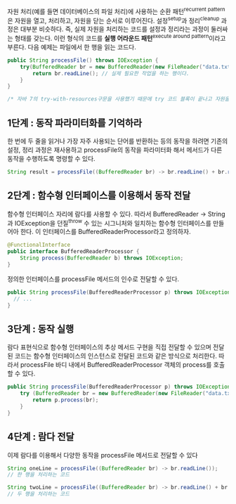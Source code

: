 자원 처리(예를 들면 데이터베이스의 파일 처리)에 사용하는 순환 패턴<sup>recurrent pattern</sup>은 자원을 열고, 처리하고, 자원을 닫는 순서로 이루어진다. 설정<sup>setup</sup>과 정리<sup>cleanup</sup> 과정은 대부분 비슷하다. 즉, 실제 자원을 처리하는 코드를 설정과 정리라는 과정이 둘러싸는 형태를 갖는다. 이런 형식의 코드를 __실행 어라운드 패턴__<sup>execute around pattern</sup>이라고 부른다. 다음 예제는 파일에서 한 행을 읽는 코드다.

```java
public String processFile() throws IOException {
    try(BufferedReader br = new BufferedReader(new FileReader("data.txt"))) {
        return br.readLine(); // 실제 필요한 작업을 하는 행이다.
    }
}

/* 자바 7의 try-with-resources구문을 사용했기 때문에 try 코드 블록이 끝나고 자원을 자동으로 종료해준다. */
```

## 1단계 : 동작 파라미터화를 기억하라

한 번에 두 줄을 읽거나 가장 자주 사용되는 단어를 반환하는 등의 동작을 하려면 기존의 설정, 정리 과정은 재사용하고 processFile의 동작을 파라미터화 해서 메서드가 다른 동작을 수행하도록 명령할 수 있다.

```java
String result = processFile((BufferedReader br) -> br.readLine() + br.readLine());
```

## 2단계 : 함수형 인터페이스를 이용해서 동작 전달

함수형 인터페이스 자리에 람다를 사용할 수 있다. 따라서 BufferedReader -> String과 IOException을 던질<sup>throw</sup> 수 있는 시그니처와 일치하는 함수형 인터페이스를 만들어아 한다. 이 인터페이스를 BufferedReaderProcessor라고 정의하자.

```java
@FunctionalInterface
public interface BufferedReaderProcessor {
    String process(BufferedReader b) throws IOException;
}
```

정의한 인터페이스를 processFile 메서드의 인수로 전달할 수 있다.

```java
public String processFile(BufferedReaderProcessor p) throws IOException {
  // ...
}
```

## 3단계 : 동작 실행

람다 표현식으로 함수형 인터페이스의 추상 메서드 구현을 직접 전달할 수 있으며 전달된 코드는 함수형 인터페이스의 인스턴스로 전달된 코드와 같은 방식으로 처리한다. 따라서 processFile 바디 내에서 BufferedReaderProcessor 객체의 process를 호출할 수 있다.

```java
public String processFile(BufferedReaderProcessor p) throws IOException {
    try (BufferedReader br = new BufferedReader(new FileReader("data.txt"))) {
        return p.process(br);
    }
}
```

## 4단계 : 람다 전달

이제 람다를 이용해서 다양한 동작을 processFile 메서드로 전달할 수 있다

```java
String oneLine = processFile((BufferedReader br) -> br.readLine());
// 한 행을 처리하는 코드

String twoLine = processFile((BufferedReader br) -> br.readLine() + br.readLine());
// 두 행을 처리하는 코드
```